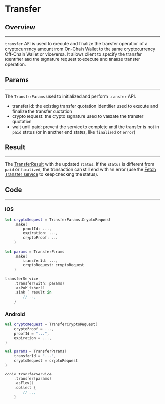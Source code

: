 # Transfer

## Overview
---
`transfer` API is used to execute and finalize the transfer operation of a cryptocurrency amount from On-Chain Wallet to the same cryptocurrency Off-Chain Wallet or viceversa. It allows client to specify the transfer identifier and the signature request to execute and finalize transfer operation.

## Params
---
The `TransferParams` used to initialized and perform `transfer` API.

- transfer id: the existing transfer quotation identifier used to execute and finalize the transfer quotation
- crypto request: the crypto signature used to validate the transfer quotation
- wait until paid: prevent the service to complete until the transfer is not in `paid` status (or in another end status, like `finalized` or `error`)

## Result
---
The [TransferResult](TransferResult.md) with the updated `status`. If the `status` is different from `paid` or `finalized`, the transaction can still end with an error (use the [Fetch Transfer service](FetchTransfer.md) to keep checking the status).

## Code
---
### iOS
```swift
let cryptoRequest = TransferParams.CryptoRequest
    .make(
        proofId: ...,
        expiration: ...,
        cryptoProof: ...
    )      
    
let params = TransferParams
    .make(
        transferId: ...,
        cryptoRequest: cryptoRequest
    )

transferService
    .transfer(with: params)
    .asPublisher()
    .sink { result in
        // ..,
    }
```

### Android
```kotlin
val cryptoRequest = TransferCryptoRequest(
    cryptoProof = ...,
    proofId = "...",
    expiration = ...,
)

val params = TransferParams(
    transferId = "...",
    cryptoRequest = cryptoRequest 
)

conio.transferService
    .transfer(params)
    .asFlow()
    .collect {
        // ...
    }
```